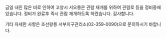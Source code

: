 금일 내린 많은 비로 인하여 고양시 서오릉은 관람 재개를 위하여 관람로 등을 정비중에 있습니다. 정비가 완료후 즉시 관람 재개하도록 하겠습니다. 감사합니다.

기타 자세한 사항은 조선왕릉 서부지구관리소(02-359-0090)으로 문의하시기 바랍니다.